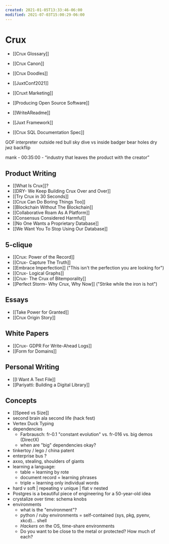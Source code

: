 ```yaml
---
created: 2021-01-05T13:33:46-06:00
modified: 2021-07-03T15:00:29-06:00
---
```


# Crux

- [[Crux Glossary]]
- [[Crux Canon]]
- [[Crux Doodles]]

- [[JuxtConf2021]]
- [[Cruxt Marketing]]

- [[Producing Open Source Software]]

- [[WriteAReadme]]

- [[Juxt Framework]]

- [[Crux SQL Documentation Spec]]

GOF interpreter
outside red bull sky dive vs inside
badger bear holes 
dry
jwz backflip 

mank - 00:35:00 - “industry that leaves the product with the creator” 


## Product Writing

- [[What Is Crux]]?
- [[DRY- We Keep Building Crux Over and Over]]
- [[Try Crux in 30 Seconds]]
- [[Crux Can Do Boring Things Too]]
- [[Blockchain Without The Blockchain]]
- [[Collaborative Roam As A Platform]]
- [[Consensus Considered Harmful]] 
- [[No One Wants a Proprietary Database]]
- [[We Want You To Stop Using Our Database]]

## 5-clique

- [[Crux: Power of the Record]]
- [[Crux- Capture The Truth]]
- [[Embrace Imperfection]] ("This isn't the perfection you are looking for")
- [[Crux- Logical Graphs]]
- [[Crux- The Crux of Bitemporality]]
- [[Perfect Storm- Why Crux, Why Now]] ("Strike while the iron is hot")


## Essays

- [[Take Power for Granted]]
- [[Crux Origin Story]]

## White Papers

- [[Crux- GDPR For Write-Ahead Logs]]
- [[Form for Domains]]

## Personal Writing

- [[I Want A Text File]] 
- [[Pariyatti: Building a Digital Library]]

## Concepts

- [[Speed vs Size]]
- second brain ala second life (hack fest)
- Vertex Duck Typing
- dependencies
    - Farbrausch: fr-0.1 "constant evolution" vs. fr-016 vs. big demos (DirectX)
    - when are "big" dependencies okay?
- tinkertoy / lego / china patent 
- enterprise bus ?
- axxo, stealing, shoulders of giants 
- learning a language:
    - table = learning by rote
    - document record = learning phrases
    - triple = learning only individual words
- hard v soft | repeating v unique | flat v nested
- Postgres is a beautiful piece of engineering for a 50-year-old idea
- crystalize over time: schema knobs
- environments
    - what is the "environment"?
    - python / ruby environments = self-contained (sys, pkg, pyenv, xkcd)... shell
    - _Hackers_ on the OS, time-share environments
    - Do you want to be close to the metal or protected? How much of each?